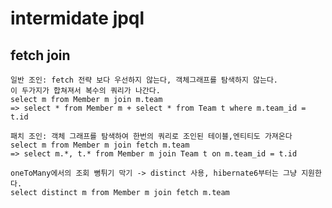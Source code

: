 # intermidate jpql
## fetch join
    일반 조인: fetch 전략 보다 우선하지 않는다, 객체그래프를 탐색하지 않는다.
    이 두가지가 합쳐져서 복수의 쿼리가 나간다.
    select m from Member m join m.team 
    => select * from Member m + select * from Team t where m.team_id = t.id
    
    패치 조인: 객체 그래프를 탐색하여 한번의 쿼리로 조인된 테이블,엔티티도 가져온다
    select m from Member m join fetch m.team
    => select m.*, t.* from Member m join Team t on m.team_id = t.id
    
    oneToMany에서의 조회 뻥튀기 막기 -> distinct 사용, hibernate6부터는 그냥 지원한다.
    select distinct m from Member m join fetch m.team